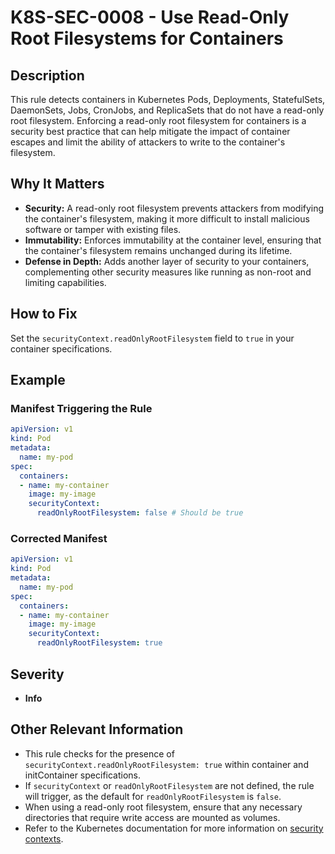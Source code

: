 # K8S-SEC-0008 - Use Read-Only Root Filesystems for Containers

## Description

This rule detects containers in Kubernetes Pods, Deployments, StatefulSets, DaemonSets, Jobs, CronJobs, and ReplicaSets that do not have a read-only root filesystem. Enforcing a read-only root filesystem for containers is a security best practice that can help mitigate the impact of container escapes and limit the ability of attackers to write to the container's filesystem.

## Why It Matters

-   **Security:** A read-only root filesystem prevents attackers from modifying the container's filesystem, making it more difficult to install malicious software or tamper with existing files.
-   **Immutability:** Enforces immutability at the container level, ensuring that the container's filesystem remains unchanged during its lifetime.
-   **Defense in Depth:**  Adds another layer of security to your containers, complementing other security measures like running as non-root and limiting capabilities.

## How to Fix

Set the `securityContext.readOnlyRootFilesystem` field to `true` in your container specifications.

## Example

### Manifest Triggering the Rule

```yaml
apiVersion: v1
kind: Pod
metadata:
  name: my-pod
spec:
  containers:
  - name: my-container
    image: my-image
    securityContext:
      readOnlyRootFilesystem: false # Should be true
```

### Corrected Manifest

```yaml
apiVersion: v1
kind: Pod
metadata:
  name: my-pod
spec:
  containers:
  - name: my-container
    image: my-image
    securityContext:
      readOnlyRootFilesystem: true
```

## Severity

  - **Info**

## Other Relevant Information

-   This rule checks for the presence of `securityContext.readOnlyRootFilesystem: true` within container and initContainer specifications.
-   If `securityContext` or `readOnlyRootFilesystem` are not defined, the rule will trigger, as the default for `readOnlyRootFilesystem` is `false`.
-   When using a read-only root filesystem, ensure that any necessary directories that require write access are mounted as volumes.
-   Refer to the Kubernetes documentation for more information on [security contexts](https://kubernetes.io/docs/tasks/configure-pod-container/security-context/).

